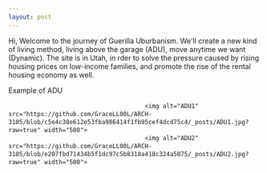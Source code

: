 ```yaml
---
layout: post
---
```

  Hi, Welcome to the journey of Guerilla Uburbanism. We'll create a new kind of living method, living above the garage (ADU), move anytime we want (Dynamic).
  The site is in Utah, in rder to solve the pressure caused by rising housing prices on low-income families, and promote the rise of the rental housing economy as well.
  
  
  
  
  
  Example of ADU
     
                                          <img alt="ADU1" src="https://github.com/GraceLL00L/ARCH-3105/blob/c5e4c38e612e53fba986414f1fb95cef4dcd75c4/_posts/ADU1.jpg?raw=true" width="500">
                                          <img alt="ADU2" src="https://github.com/GraceLL00L/ARCH-3105/blob/e207fbd71434b5f1dc97c5b8318a418c324a5075/_posts/ADU2.jpg?raw=true" width="500">



 
     
 


[jekyll-docs]: http://jekyllrb.com/docs/home
[jekyll-gh]:   https://github.com/jekyll/jekyll
[jekyll-talk]: https://talk.jekyllrb.com/
